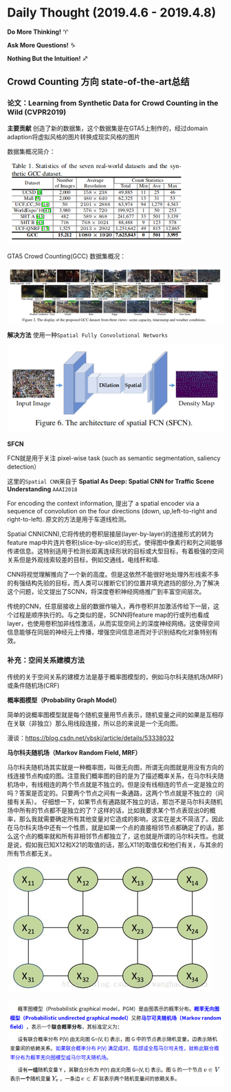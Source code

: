 # Daily Thought (2019.4.6 - 2019.4.8)
**Do More Thinking!** ♈ 

**Ask More Questions!** ♑

**Nothing But the Intuition!** ♐

## Crowd Counting 方向 state-of-the-art总结
### 论文：Learning from Synthetic Data for Crowd Counting in the Wild (CVPR2019)

**主要贡献** 创造了新的数据集，这个数据集是在GTA5上制作的，经过domain adaption将虚拟风格的图片转换成现实风格的图片

数据集概况简介：

![](__pics/crowd_counting_1.png)

GTA5 Crowd Counting(GCC) 数据集概况：

![](__pics/crowd_counting_2.png)

**解决方法** 使用一种`Spatial Fully Convolutional Networks`

![](__pics/crowd_counting_3.png)

**SFCN**

FCN就是用于关注 pixel-wise task (such as semantic segmentation,  saliency detection）

这里的`Spatial CNN`来自于 **Spatial As Deep: Spatial CNN for Traffic Scene Understanding** `AAAI2018`

For encoding the context information, 提出了 a spatial encoder via a sequence of convolution on the four directions (down, up,left-to-right and right-to-left). 原文的方法是用于车道线检测。

Spatial CNN(CNN),它将传统的卷积层接层(layer-by-layer)的连接形式的转为feature map中片连片卷积(slice-by-slice)的形式，使得图中像素行和列之间能够传递信息。这特别适用于检测长距离连续形状的目标或大型目标，有着极强的空间关系但是外观线索较差的目标，例如交通线，电线杆和墙.

CNN将视觉理解推向了一个新的高度。但是这依然不能很好地处理外形线索不多的有强结构先验的目标，而人类可以推断它们的位置并填充遮挡的部分,为了解决这个问题，论文提出了SCNN，将深度卷积神经网络推广到丰富空间层次。

传统的CNN，任意层接收上层的数据作输入，再作卷积并加激活传给下一层，这个过程是顺序执行的。与之类似的是，SCNN将feature map的行或列也看成layer，也使用卷积加非线性激活，从而实现空间上的深度神经网络。这使得空间信息能够在同层的神经元上传播，增强空间信息进而对于识别结构化对象特别有效。

### 补充：空间关系建模方法

传统的关于空间关系的建模方法是基于概率图模型的，例如马尔科夫随机场(MRF)或条件随机场(CRF)

**概率图模型（Probability Graph Model）**

简单的说概率图模型就是每个随机变量用节点表示，随机变量之间的如果是互相存在关联（非独立）那么用线段连接，所以总的来说是一个无向图。

漫谈：https://blog.csdn.net/vbskj/article/details/53338032

**马尔科夫随机场（Markov Random Field, MRF）**

马尔科夫随机场其实就是一种概率图，叫做无向图，所谓无向图就是用没有方向的线连接节点构成的图。注意我们概率图的目的是为了描述概率关系，在马尔科夫随机场中，有线相连的两个节点就是不独立的。但是没有线相连的节点一定是独立的吗？答案是否定的。只要两个节点之间有一条通路，这两个节点就是不独立的（间接有关系）。 仔细想一下，如果节点有通路就不独立的话，那岂不是马尔科夫随机场中所有的节点都不是独立的了？这样的话，比如我要求某个节点表现出0的概率，那么我就需要确定所有其他变量对它造成的影响，这实在是太不简洁了。因此在马尔科夫场中还有一个性质，就是如果一个点的直接相邻节点都确定了的话，那么这个点的概率就和所有非相邻节点都独立了，这也就是所谓的马尔科夫性。也就是说，假如我已知X12和X21的取值的话，那么X11的取值仅和他们有关，与其余的所有节点都无关。

![](__pics/crowd_counting_4.jpeg)

![](__pics/crowd_counting_5.png)
